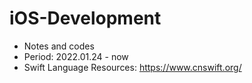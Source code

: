 # iOS-Development
- Notes and codes
- Period: 2022.01.24 - now
- Swift Language Resources: https://www.cnswift.org/
